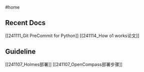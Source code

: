 #home 

## Recent Docs

[[241111_Git PreCommit for Python]]
[[241114_How o1 works论文]]

## Guideline

[[241107_Holmes部署]]
[[241107_OpenCompass部署步骤]]
